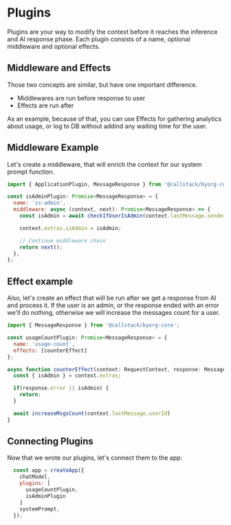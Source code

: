# Plugins

Plugins are your way to modify the context before it reaches the inference and AI response phase. Each plugin consists of a name, optional middleware and optional effects.

## Middleware and Effects

Those two concepts are similar, but have one important difference.

- Middlewares are run before response to user
- Effects are run after

As an example, because of that, you can use Effects for gathering analytics about usage, or log to DB without addind any waiting time for the user.

## Middleware Example

Let's create a middleware, that will enrich the context for our system prompt function.

```js
import { ApplicationPlugin, MessageResponse } from '@callstack/byorg-core';

const isAdminPlugin: Promise<MessageResponse> = {
  name: 'is-admin',
  middleware: async (context, next): Promise<MessageResponse> => {
    const isAdmin = await checkIfUserIsAdmin(context.lastMessage.senderId)

    context.extras.isAdmin = isAdmin;

    // Continue middleware chain
    return next();
  },
};
```

## Effect example

Also, let's create an effect that will be run after we get a response from AI and process it. If the user is an admin, or the response ended with an error we'll do nothing, otherwise we will increase the messages count for a user.

```js
import { MessageResponse } from '@callstack/byorg-core';

const usageCountPlugin: Promise<MessageResponse> = {
  name: 'usage-count',
  effects: [counterEffect]
};

async function counterEffect(context: RequestContext, response: MessageResponse): Promise<void> {
  const { isAdmin } = context.extras;

  if(response.error || isAdmin) {
    return;
  }

  await increaseMsgsCount(context.lastMessage.userId)
}
```

## Connecting Plugins

Now that we wrote our plugins, let's connect them to the app:

```js
  const app = createApp({
    chatModel,
    plugins: [
      usageCountPlugin,
      isAdminPlugin
    ]
    systemPrompt,
  });
```
